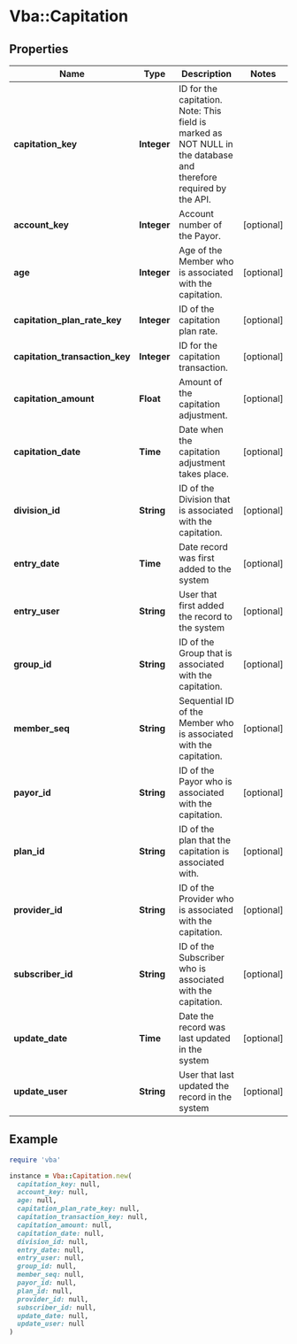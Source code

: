 # Vba::Capitation

## Properties

| Name | Type | Description | Notes |
| ---- | ---- | ----------- | ----- |
| **capitation_key** | **Integer** | ID for the capitation. Note: This field is marked as NOT NULL in the database and therefore required by the API. |  |
| **account_key** | **Integer** | Account number of the Payor. | [optional] |
| **age** | **Integer** | Age of the Member who is associated with the capitation. | [optional] |
| **capitation_plan_rate_key** | **Integer** | ID of the capitation plan rate. | [optional] |
| **capitation_transaction_key** | **Integer** | ID for the capitation transaction. | [optional] |
| **capitation_amount** | **Float** | Amount of the capitation adjustment. | [optional] |
| **capitation_date** | **Time** | Date when the capitation adjustment takes place. | [optional] |
| **division_id** | **String** | ID of the Division that is associated with the capitation. | [optional] |
| **entry_date** | **Time** | Date record was first added to the system | [optional] |
| **entry_user** | **String** | User that first added the record to the system | [optional] |
| **group_id** | **String** | ID of the Group that is associated with the capitation. | [optional] |
| **member_seq** | **String** | Sequential ID of the Member who is associated with the capitation. | [optional] |
| **payor_id** | **String** | ID of the Payor who is associated with the capitation. | [optional] |
| **plan_id** | **String** | ID of the plan that the capitation is associated with. | [optional] |
| **provider_id** | **String** | ID of the Provider who is associated with the capitation. | [optional] |
| **subscriber_id** | **String** | ID of the Subscriber who is associated with the capitation. | [optional] |
| **update_date** | **Time** | Date the record was last updated in the system | [optional] |
| **update_user** | **String** | User that last updated the record in the system | [optional] |

## Example

```ruby
require 'vba'

instance = Vba::Capitation.new(
  capitation_key: null,
  account_key: null,
  age: null,
  capitation_plan_rate_key: null,
  capitation_transaction_key: null,
  capitation_amount: null,
  capitation_date: null,
  division_id: null,
  entry_date: null,
  entry_user: null,
  group_id: null,
  member_seq: null,
  payor_id: null,
  plan_id: null,
  provider_id: null,
  subscriber_id: null,
  update_date: null,
  update_user: null
)
```

